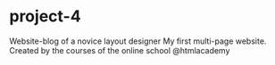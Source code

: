 # project-4
Website-blog of a novice layout designer
My first multi-page website. Created by the courses of the online school @htmlacademy
